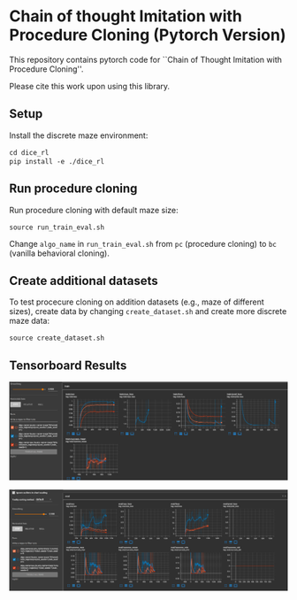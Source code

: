 # Chain of thought Imitation with Procedure Cloning (Pytorch Version)

This repository contains pytorch code for ``Chain of Thought Imitation with Procedure Cloning''.

Please cite this work upon using this library.

## Setup

Install the discrete maze environment:

    cd dice_rl
    pip install -e ./dice_rl

## Run procedure cloning

Run procedure cloning with default maze size:

    source run_train_eval.sh

Change `algo_name` in `run_train_eval.sh` from `pc` (procedure cloning) to `bc` (vanilla behavioral cloning).

## Create additional datasets
To test procecure cloning on addition datasets (e.g., maze of different sizes), create data by changing `create_dataset.sh` and create more discrete maze data:

    source create_dataset.sh

## Tensorboard Results

![](assets/train.png)

![](assets/eval.png)
